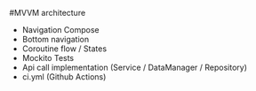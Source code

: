 #MVVM architecture
- Navigation Compose
- Bottom navigation
- Coroutine flow / States
- Mockito Tests
- Api call implementation (Service / DataManager / Repository)
- ci.yml (Github Actions)
